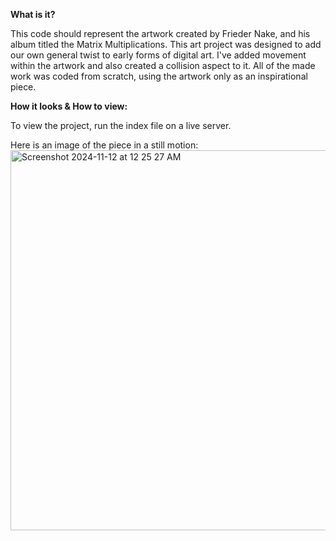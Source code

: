 **What is it?**

This code should represent the artwork created by Frieder Nake, and his album titled the Matrix Multiplications. This art project was designed to add our own
general twist to early forms of digital art. I've added movement within the artwork and also created a collision aspect to it. All of the made work was coded
from scratch, using the artwork only as an inspirational piece.

**How it looks & How to view:**

To view the project, run the index file on a live server. 

Here is an image of the piece in a still motion:
<img width="608" alt="Screenshot 2024-11-12 at 12 25 27 AM" src="https://github.com/user-attachments/assets/f08e7b20-4837-4e9c-8d55-c15dd8109e91">
